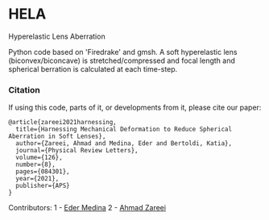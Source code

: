# HELA
Hyperelastic Lens Aberration



Python code based on 'Firedrake' and gmsh. A soft hyperelastic lens (biconvex/biconcave) is stretched/compressed and focal length and spherical berration is calculated at each time-step.



### Citation

If using this code, parts of it, or developments from it, please cite our paper:

```
@article{zareei2021harnessing,
  title={Harnessing Mechanical Deformation to Reduce Spherical Aberration in Soft Lenses},
  author={Zareei, Ahmad and Medina, Eder and Bertoldi, Katia},
  journal={Physical Review Letters},
  volume={126},
  number={8},
  pages={084301},
  year={2021},
  publisher={APS}
}
```





Contributors:
1 - <a href = "https://github.com/medinaeder">Eder Medina</a> 
2 - <a href="https://github.com/ahmadzareei">Ahmad Zareei</a> 
